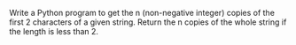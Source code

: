 Write a Python program to get the n (non-negative integer) copies of the first 2 characters of a given string. Return the n copies of the whole string if the length is less than 2.
